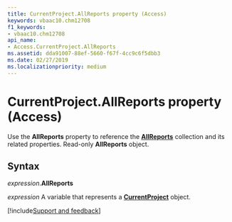 ```yaml
---
title: CurrentProject.AllReports property (Access)
keywords: vbaac10.chm12708
f1_keywords:
- vbaac10.chm12708
api_name:
- Access.CurrentProject.AllReports
ms.assetid: dda91007-88ef-5660-f67f-4cc9c6f5dbb3
ms.date: 02/27/2019
ms.localizationpriority: medium
---
```



# CurrentProject.AllReports property (Access)

Use the **AllReports** property to reference the **[AllReports](Access.AllReports.md)** collection and its related properties. Read-only **AllReports** object.


## Syntax

_expression_.**AllReports**

_expression_ A variable that represents a **[CurrentProject](Access.CurrentProject.md)** object.




[!include[Support and feedback](~/includes/feedback-boilerplate.md)]